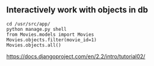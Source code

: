 ## Interactively work with objects in db

```
cd /usr/src/app/
python manage.py shell
from Movies.models import Movies
Movies.objects.filter(movie_id=1)
Movies.objects.all()
```

https://docs.djangoproject.com/en/2.2/intro/tutorial02/
